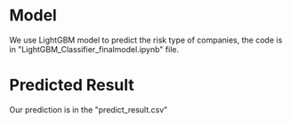 # Model
We use LightGBM model to predict the risk type of companies, the code is in "LightGBM_Classifier_finalmodel.ipynb" file.

# Predicted Result
Our prediction is in the "predict_result.csv"
